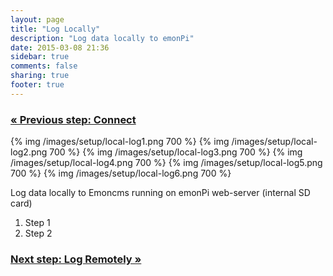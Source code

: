 ```yaml
---
layout: page
title: "Log Locally"
description: "Log data locally to emonPi"
date: 2015-03-08 21:36
sidebar: true
comments: false
sharing: true
footer: true
---
```


### [&laquo; Previous step: Connect](/setup/connect/)

{% img /images/setup/local-log1.png 700 %}
{% img /images/setup/local-log2.png 700 %}
{% img /images/setup/local-log3.png 700 %}
{% img /images/setup/local-log4.png 700 %}
{% img /images/setup/local-log5.png 700 %}
{% img /images/setup/local-log6.png 700 %}

Log data locally to Emoncms running on emonPi web-server (internal SD card)

  1. Step 1
  2. Step 2

### [Next step: Log Remotely &raquo;](/setup/remote/)
